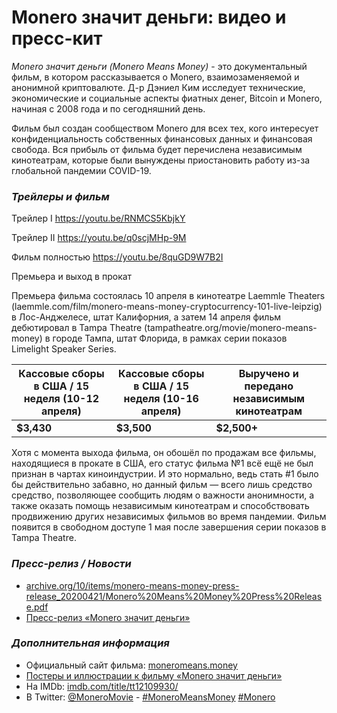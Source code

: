 # Monero значит деньги: видео и пресс-кит

_Monero значит деньги (Monero Means Money)_ - это документальный фильм, в котором рассказывается о Monero, взаимозаменяемой и анонимной криптовалюте. Д-р Дэниел Ким исследует технические, экономические и социальные аспекты фиатных денег, Bitcoin и Monero, начиная с 2008 года и по сегодняшний день.

Фильм был создан сообществом Monero для всех тех, кого интересует конфиденциальность собственных финансовых данных и финансовая свобода. Вся прибыль от фильма будет перечислена независимым кинотеатрам, которые были вынуждены приостановить работу из-за глобальной пандемии COVID-19.

### _Трейлеры и фильм_

Трейлер I
https://youtu.be/RNMCS5KbjkY

Трейлер II
https://youtu.be/q0scjMHp-9M

Фильм полностью
https://youtu.be/8quGD9W7B2I

Премьера и выход в прокат

Премьера фильма состоялась 10 апреля в кинотеатре Laemmle Theaters (laemmle.com/film/monero-means-money-cryptocurrency-101-live-leipzig) в Лос-Анджелесе, штат Калифорния, а затем 14 апреля фильм дебютировал в Tampa Theatre (tampatheatre.org/movie/monero-means-money) в городе Тампа, штат Флорида, в рамках серии показов Limelight Speaker Series.

| Кассовые сборы в США / 15 неделя (10-12 апреля) | Кассовые сборы в США / 15 неделя (10-16 апреля) | Выручено и передано независимым кинотеатрам |
|--|--|--|
| **$3,430** | **$3,500** | **$2,500+** |

Хотя с момента выхода фильма, он обошёл по продажам все фильмы, находящиеся в прокате в США, его статус фильма №1 всё ещё не был признан в чартах киноиндустрии. И это нормально, ведь стать #1 было бы действительно забавно, но данный фильм — всего лишь средство средство, позволяющее сообщить людям о важности анонимности, а также оказать помощь независимым кинотеатрам и способствовать продвижению других независимых фильмов во время пандемии. Фильм появится в свободном доступе 1 мая после завершения серии показов в Tampa Theatre.

### _Пресс-релиз / Новости_

- [archive.org/10/items/monero-means-money-press-release_20200421/Monero%20Means%20Money%20Press%20Release.pdf](https://ia601401.us.archive.org/10/items/monero-means-money-press-release_20200421/Monero%20Means%20Money%20Press%20Release.pdf)
- [Пресс-релиз «Monero значит деньги»](https://www.monerooutreach.org/news/monero-means-money.html)

### _Дополнительная информация_

- Официальный сайт фильма: [moneromeans.money](https://moneromeans.money/)
- [Постеры и иллюстрации к фильму «Monero значит деньги»](https://www.monerooutreach.org/news/monero-means-money-artwork.html)
- На IMDb: [imdb.com/title/tt12109930/](https://www.imdb.com/title/tt12109930/)
- В Twitter: [@MoneroMovie](https://twitter.com/MoneroMovie) - [#MoneroMeansMoney](https://twitter.com/hashtag/MoneroMeansMoney?src=hashtag_click&f=live) [#Monero](https://twitter.com/hashtag/Monero?src=hashtag_click&f=live)
